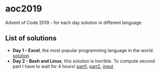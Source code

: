 # aoc2019
Advent of Code 2019 - for each day solution in different language

## List of solutions
- **Day 1 - Excel**, the most popular programming language in the world. [solution](https://github.com/RobertBendun/aoc2019/blob/master/1.xlsx)
- **Day 2 - Bash and Linux**, this solution is horrible. To compute second part I have to wait for 4 hours! [part1](https://github.com/RobertBendun/aoc2019/blob/master/2.1.sh), [part2](https://github.com/RobertBendun/aoc2019/blob/master/2.2.sh), [input](https://github.com/RobertBendun/aoc2019/blob/master/2.input.sh)
